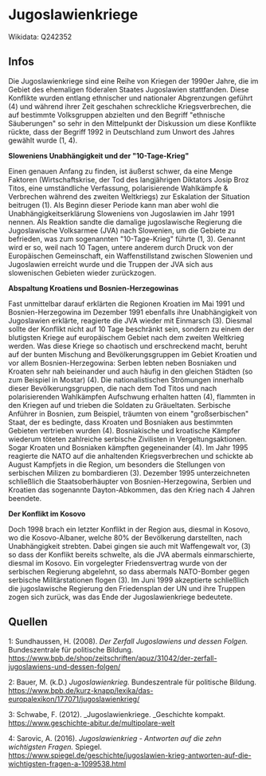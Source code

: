# Jugoslawienkriege

Wikidata: Q242352

## Infos

Die Jugoslawienkriege sind eine Reihe von Kriegen der 1990er Jahre, die im Gebiet des ehemaligen föderalen Staates Jugoslawien stattfanden. Diese Konflikte wurden entlang ethnischer und nationaler Abgrenzungen geführt (4) und während ihrer Zeit geschahen schreckliche Kriegsverbrechen, die auf bestimmte Volksgruppen abzielten und den Begriff "ethnische Säuberungen" so sehr in den Mittelpunkt der Diskussion um diese Konflikte rückte, dass der Begriff 1992 in Deutschland zum Unwort des Jahres gewählt wurde (1, 4).

**Sloweniens Unabhängigkeit und der "10-Tage-Krieg"**

Einen genauen Anfang zu finden, ist äußerst schwer, da eine Menge Faktoren (Wirtschaftskrise, der Tod des langjährigen Diktators Josip Broz Titos, eine umständliche Verfassung, polarisierende Wahlkämpfe & Verbrechen während des zweiten Weltkriegs) zur Eskalation der Situation beitrugen (1). Als Beginn dieser Periode kann man aber wohl die Unabhängigkeitserklärung Sloweniens von Jugoslawien im Jahr 1991 nennen. Als Reaktion sandte die damalige jugoslawische Regierung die Jugoslawische Volksarmee (JVA) nach Slowenien, um die Gebiete zu befrieden, was zum sogenannten "10-Tage-Krieg" führte (1, 3). Genannt wird er so, weil nach 10 Tagen, untere anderem durch Druck von der Europäischen Gemeinschaft, ein Waffenstillstand zwischen Slowenien und Jugoslawien erreicht wurde und die Truppen der JVA sich aus slowenischen Gebieten wieder zurückzogen.

**Abspaltung Kroatiens und Bosnien-Herzegowinas**

Fast unmittelbar darauf erklärten die Regionen Kroatien im Mai 1991 und Bosnien-Herzegowina im Dezember 1991 ebenfalls ihre Unabhängigkeit von Jugoslawien erklärte, reagierte die JVA wieder mit Einmarsch (3). Diesmal sollte der Konflikt nicht auf 10 Tage beschränkt sein, sondern zu einem der blutigsten Kriege auf europäischem Gebiet nach dem zweiten Weltkrieg werden. Was diese Kriege so chaotisch und erschreckend macht, beruht auf der bunten Mischung and Bevölkerungsgruppen im Gebiet Kroatien und vor allem Bosnien-Herzegowina: Serben lebten neben Bosniaken und Kroaten sehr nah beieinander und auch häufig in den gleichen Städten (so zum Beispiel in Mostar) (4). Die nationalistischen Strömungen innerhalb dieser Bevölkerungsgruppen, die nach dem Tod Titos und nach polarisierenden Wahlkämpfen Aufschwung erhalten hatten (4), flammten in den Kriegen auf und trieben die Soldaten zu Gräueltaten. Serbische Anführer in Bosnien, zum Beispiel, träumten von einem "großserbischen" Staat, der es bedingte, dass Kroaten und Bosniaken aus bestimmten Gebieten vertrieben wurden (4). Bosniakische und kroatische Kämpfer wiederum töteten zahlreiche serbische Zivilisten in Vergeltungsaktionen. Sogar Kroaten und Bosniaken kämpften gegeneinander (4). Im Jahr 1995 reagierte die NATO auf die anhaltenden Kriegsverbrechen und schickte ab August Kampfjets in die Region, um besonders die Stellungen von serbischen Milizen zu bombardieren (3). Dezember 1995 unterzeichneten schließlich die Staatsoberhäupter von Bosnien-Herzegowina, Serbien und Kroatien das sogenannte Dayton-Abkommen, das den Krieg nach 4 Jahren beendete.

**Der Konflikt im Kosovo**

Doch 1998 brach ein letzter Konflikt in der Region aus, diesmal in Kosovo, wo die Kosovo-Albaner, welche 80% der Bevölkerung darstellten, nach Unabhängigkeit strebten. Dabei gingen sie auch mit Waffengewalt vor, (3) so dass der Konflikt bereits schwelte, als die JVA abermals einmarschierte, diesmal im Kosovo. Ein vorgelegter Friedensvertrag wurde von der serbischen Regierung abgelehnt, so dass abermals NATO-Bomber gegen serbische Militärstationen flogen (3). Im Juni 1999 akzeptierte schließlich die jugoslawische Regierung den Friedensplan der UN und ihre Truppen zogen sich zurück, was das Ende der Jugoslawienkriege bedeutete.

## Quellen

1: Sundhaussen, H. (2008). _Der Zerfall Jugoslawiens und dessen Folgen._ Bundeszentrale für politische Bildung. <https://www.bpb.de/shop/zeitschriften/apuz/31042/der-zerfall-jugoslawiens-und-dessen-folgen/> 

2: Bauer, M. (k.D.) _Jugoslawienkrieg._ Bundeszentrale für politische Bildung. <https://www.bpb.de/kurz-knapp/lexika/das-europalexikon/177071/jugoslawienkrieg/> 

3: Schwabe, F. (2012). \_Jugoslawienkriege. \_Geschichte kompakt. <https://www.geschichte-abitur.de/multipolare-welt> 

4: Sarovic, A. (2016). _Jugoslawienkrieg - Antworten auf die zehn wichtigsten Fragen._ Spiegel. <https://www.spiegel.de/geschichte/jugoslawien-krieg-antworten-auf-die-wichtigsten-fragen-a-1099538.html> 


